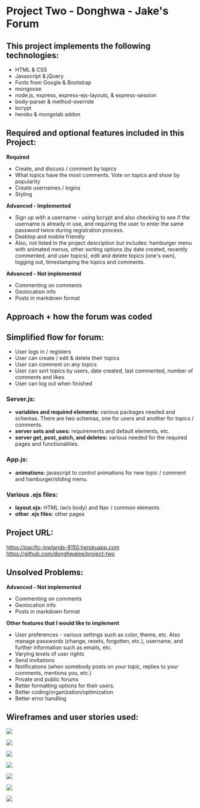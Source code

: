 # Project Two - Donghwa - Jake's Forum

## This project implements the following technologies:
- HTML & CSS
- Javascript & jQuery
- Fonts from Google & Bootstrap
- mongoose
- node.js, express, express-ejs-layouts, & express-session
- body-parser & method-override
- bcrypt
- heroku & mongolab addon

## Required and optional features included in this Project:
**Required**
- Create, and discuss / comment by topics
- What topics have the most comments. Vote on topics and show by popularity
- Create usernames / logins
- Styling

**Advanced - Implemented**
- Sign up with a username - using bcrypt and also checking to see if the username is already in use, and requiring the user to enter the same password twice during registration process.
- Desktop and mobile friendly
- Also, not listed in the project description but includes: hamburger menu with animated menus, other sorting options (by date created, recently commented, and user topics), edit and delete topics (one's own), logging out, timestamping the topics and comments.

**Advanced - Not implemented**
- Commenting on comments
- Geolocation info
- Posts in markdown format

## Approach + how the forum was coded

## Simplified flow for forum:
- User logs in / registers
- User can create / edit & delete their topics
- User can comment on any topics
- User can sort topics by users, date created, last commented, number of comments and likes
- User can log out when finished

### Server.js:
- **variables and required elements:** various packages needed and schemas. There are two schemas, one for users and another for topics / comments.
- **server sets and uses:** requirements and default elements, etc.
- **server get, post, patch, and deletes:** various needed for the required pages and functionalities.  

### App.js:
- **animations:** javascript to control animations for new topic / comment and hamburger/sliding menu.

### Various .ejs files:
- **layout.ejs:** HTML (w/o body) and Nav / common elements
- **other .ejs files:** other pages

## Project URL:
https://pacific-lowlands-8150.herokuapp.com
https://github.com/donghwalee/project-two

## Unsolved Problems:
**Advanced - Not implemented**
- Commenting on comments
- Geolocation info
- Posts in markdown format

**Other features that I would like to implement**
- User preferences - various settings such as color, theme, etc. Also manage passwords (change, resets, forgotten, etc.), username, and further information such as emails, etc.
- Varying levels of user rights
- Send invitations
- Notifications (when somebody posts on your topic, replies to your comments, mentions you, etc.)
- Private and public forums
- Better formatting options for their users.
- Better coding/organization/optimization
- Better error handling

## Wireframes and user stories used:

![](https://app.box.com/shared/static/i1skcdj2brxij6acxceuy88ol523rbaf.jpg)

![](https://app.box.com/shared/static/lpnf9m50mp0apefar4ji3vqhb8afftj3.jpg)

![](https://app.box.com/shared/static/z4q6ip4ti5bz5ix5gyd6p5k8gemkojdx.jpg)

![](https://app.box.com/shared/static/d087vyep70x7dq5a7k2qm0ajev4vwdov.png)

![](https://app.box.com/shared/static/kvaxml7u2n9568yaipr1rrlyt0dde5fd.png)

![](https://app.box.com/shared/static/zoq9tp1a8ckj5ub876zty8ytfi23ftuy.png)

![](https://app.box.com/shared/static/x5dxm9ezqhja677yy5aj2pfme6fg4jz9.jpg)
